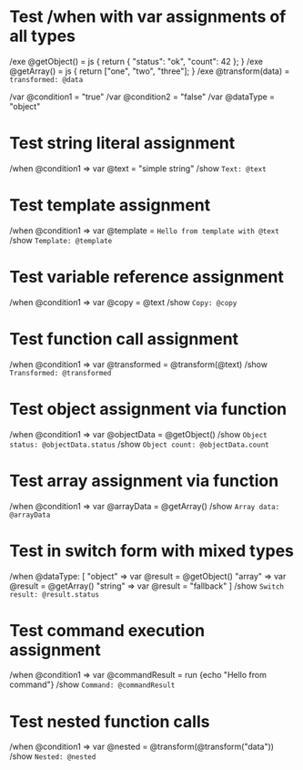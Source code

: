 # Test /when with var assignments of all types

/exe @getObject() = js { return { "status": "ok", "count": 42 }; }
/exe @getArray() = js { return ["one", "two", "three"]; }
/exe @transform(data) = `transformed: @data`

/var @condition1 = "true"
/var @condition2 = "false"
/var @dataType = "object"

# Test string literal assignment
/when @condition1 => var @text = "simple string"
/show `Text: @text`

# Test template assignment
/when @condition1 => var @template = `Hello from template with @text`
/show `Template: @template`

# Test variable reference assignment
/when @condition1 => var @copy = @text
/show `Copy: @copy`

# Test function call assignment
/when @condition1 => var @transformed = @transform(@text)
/show `Transformed: @transformed`

# Test object assignment via function
/when @condition1 => var @objectData = @getObject()
/show `Object status: @objectData.status`
/show `Object count: @objectData.count`

# Test array assignment via function
/when @condition1 => var @arrayData = @getArray()
/show `Array data: @arrayData`

# Test in switch form with mixed types
/when @dataType: [
  "object" => var @result = @getObject()
  "array" => var @result = @getArray()
  "string" => var @result = "fallback"
]
/show `Switch result: @result.status`

# Test command execution assignment
/when @condition1 => var @commandResult = run {echo "Hello from command"}
/show `Command: @commandResult`

# Test nested function calls
/when @condition1 => var @nested = @transform(@transform("data"))
/show `Nested: @nested`